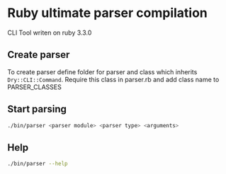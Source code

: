 # Ruby ultimate parser compilation

CLI Tool writen on ruby 3.3.0

## Create parser

To create parser define folder for parser and class which inherits `Dry::CLI::Command`.
Require this class in parser.rb and add class name to PARSER_CLASSES

## Start parsing

````bash
./bin/parser <parser module> <parser type> <arguments>
````

## Help

````bash
./bin/parser --help
````
